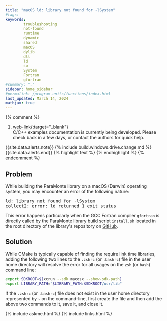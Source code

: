 ```yaml
---
title: "macOS ld: library not found for -lSystem"
#tags: 
keywords: 
        troubleshooting
        not-found
        runtime
        dynamic
        shared
        macOS
        dylib
        dll
        ld
        so
        System
        Fortran
        gfortran
#summary: "."
sidebar: home_sidebar
#permalink: /program-units/functions/index.html
last_updated: March 14, 2024
mathjax: true
---
```


{% comment %}
1. [web-link](){:target="_blank"}  
C/C++ examples documentation is currently being developed. Please check back in a few days, or contact the authors for quick help.  
<div id="toc"></div>  
{{site.data.alerts.note}}
{% include build.windows.drive.change.md %}
{{site.data.alerts.end}}
{% highlight text %}
{% endhighlight %}
<b><code></code></b>
{% endcomment %}


## Problem  

While building the ParaMonte library on a macOS (Darwin) operating system, you may encounter an error of the following nature:  

<pre>
ld: library not found for -lSystem
collect2: error: ld returned 1 exit status
</pre>

This error happens particularly when the GCC Fortran compiler `gfortran` is directly called by the ParaMonte library build script `install.sh` located in the root directory of the library's repository on [GitHub](https://github.com/cdslaborg/paramonte).  

## Solution  


While CMake is typically capable of finding the require link time libraries, adding the following two lines to the `.zshrc` (or `.bashrc`) file in the user home directory will resolve the error for all usages on the `zsh` (or `bash`) command line:  

```bash  
export SDKROOT=$(xcrun --sdk macosx --show-sdk-path)
export LIBRARY_PATH="$LIBRARY_PATH:$SDKROOT/usr/lib"
```  

If the `.zshrc` (or `.bashrc`) file does not exist in the user home directory represented by `~` on the command-line, first create the file and then add the above two commands to it, save it, and close it.  

{% include askme.html %}
{% include links.html %}

